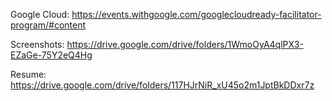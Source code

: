 Google Cloud:
https://events.withgoogle.com/googlecloudready-facilitator-program/#content

Screenshots:
https://drive.google.com/drive/folders/1WmoOyA4qlPX3-EZaGe-75Y2eQ4Hg

Resume:
https://drive.google.com/drive/folders/117HJrNiR_xU45o2m1JptBkDDxr7z
